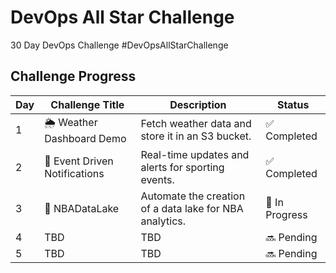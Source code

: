 # DevOps All Star Challenge
30 Day DevOps Challenge #DevOpsAllStarChallenge

## Challenge Progress

| Day  | Challenge Title            | Description                                   | Status      |
|------|----------------------------|-----------------------------------------------|-------------|
|1 | 🌦️ Weather Dashboard Demo | Fetch weather data and store it in an S3 bucket. | ✅ Completed |
|2 | 🏈 Event Driven Notifications | Real-time updates and alerts for sporting events. | ✅ Completed |
|3 | 🏀 NBADataLake | Automate the creation of a data lake for NBA analytics.     | 🚧 In Progress    |
|4 |  TBD                    | TBD                                           | 🔜 Pending    |
|5 |  TBD                     | TBD                                           | 🔜 Pending    |
